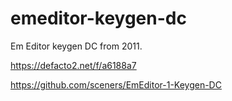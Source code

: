 # emeditor-keygen-dc
Em Editor keygen DC from 2011.

https://defacto2.net/f/a6188a7

https://github.com/sceners/EmEditor-1-Keygen-DC
